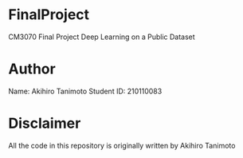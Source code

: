# FinalProject
CM3070 Final Project Deep Learning on a Public Dataset

# Author
Name: Akihiro Tanimoto
Student ID: 210110083

# Disclaimer
All the code in this repository is originally written by Akihiro Tanimoto